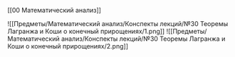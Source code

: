 [[00 Математический анализ]]

![[Предметы/Математический анализ/Конспекты лекций/№30 Теоремы Лагранжа и Коши о конечный прирощениях/1.png]]
![[Предметы/Математический анализ/Конспекты лекций/№30 Теоремы Лагранжа и Коши о конечный прирощениях/2.png]]